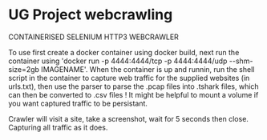 # UG Project webcrawling
CONTAINERISED SELENIUM HTTP3 WEBCRAWLER

To use first create a docker container using docker build, next run the container using 'docker run -p 4444:4444/tcp -p 4444:4444/udp --shm-size=2gb IMAGENAME'. When the container is up and runnin, run the shell script in the container to capture web traffic for the supplied websites (in urls.txt), then use the parser to parse the .pcap files into .tshark files, which can then be converted to .csv files ! It might be helpful to mount a volume if you want captured traffic to be persistant.

Crawler will visit a site, take a screenshot, wait for 5 seconds then close. Capturing all traffic as it does.
